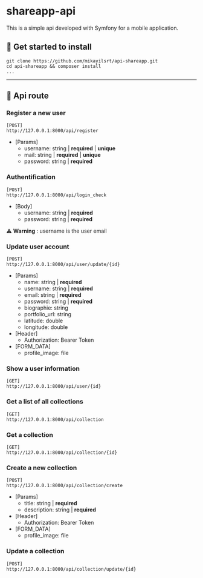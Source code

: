 # shareapp-api

This is a simple api developed with Symfony for a mobile application.

## 🚀 Get started to install

```
git clone https://github.com/mikayilsrt/api-shareapp.git
cd api-shareapp && composer install
...
```

---

## 🏁 Api route

### Register a new user
```
[POST]
http://127.0.0.1:8000/api/register
```
- [Params]
    - username: string | **required** | **unique**
    - mail: string | **required** | **unique**
    - password: string | **required**

### Authentification
```
[POST]
http://127.0.0.1:8000/api/login_check
```
- [Body]
    - username: string | **required**
    - password: string | **required**

⚠️ **Warning** : username is the user email


### Update user account
```
[POST]
http://127.0.0.1:8000/api/user/update/{id}
```
- [Params]
    - name: string | **required**
    - username: string | **required**
    - email: string | **required**
    - password: string | **required**
    - biographie: string
    - portfolio_url: string
    - latitude: double
    - longitude: double
- [Header]
    - Authorization: Bearer Token
- [FORM_DATA]
    - profile_image: file

### Show a user information
```
[GET]
http://127.0.0.1:8000/api/user/{id}
```

### Get a list of all collections
```
[GET]
http://127.0.0.1:8000/api/collection
```

### Get a collection
```
[GET]
http://127.0.0.1:8000/api/collection/{id}
```

### Create a new collection
```
[POST]
http://127.0.0.1:8000/api/collection/create
```
- [Params]
    - title: string | **required**
    - description: string | **required**
- [Header]
    - Authorization: Bearer Token
- [FORM_DATA]
    - profile_image: file

### Update a collection
```
[POST]
http://127.0.0.1:8000/api/collection/update/{id}
```